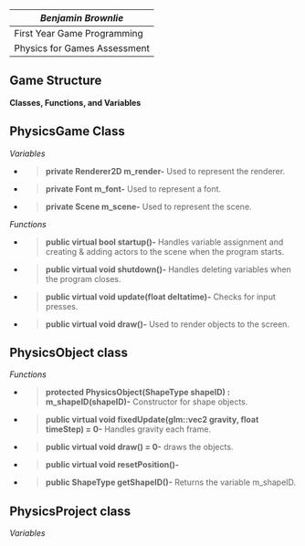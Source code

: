 
*Benjamin Brownlie* |
| --- |
| First Year Game Programming |
| Physics for Games Assessment |

## Game Structure
**Classes, Functions, and Variables**

## PhysicsGame Class

*Variables*

* > **private Renderer2D m_render-** Used to represent the renderer.
* > **private Font m_font-** Used to represent a font.
* > **private Scene m_scene-** Used to represent the scene.

*Functions*

* > **public virtual bool startup()-** Handles variable assignment and creating & adding actors to the scene when the program starts.
* > **public virtual void shutdown()-** Handles deleting variables when the program closes.
* > **public virtual void update(float deltatime)-** Checks for input presses.
* > **public virtual void draw()-** Used to render objects to the screen.

## PhysicsObject class

*Functions*

* > **protected PhysicsObject(ShapeType shapeID) : m_shapeID(shapeID)-** Constructor for shape objects.
* > **public virtual void fixedUpdate(glm::vec2 gravity, float timeStep) = 0-** Handles gravity each frame.
* > **public virtual void draw() = 0-** draws the objects.
* > **public virtual void resetPosition()-** 
* > **public ShapeType getShapeID()-** Returns the variable m_shapeID.

## PhysicsProject class

*Variables*

